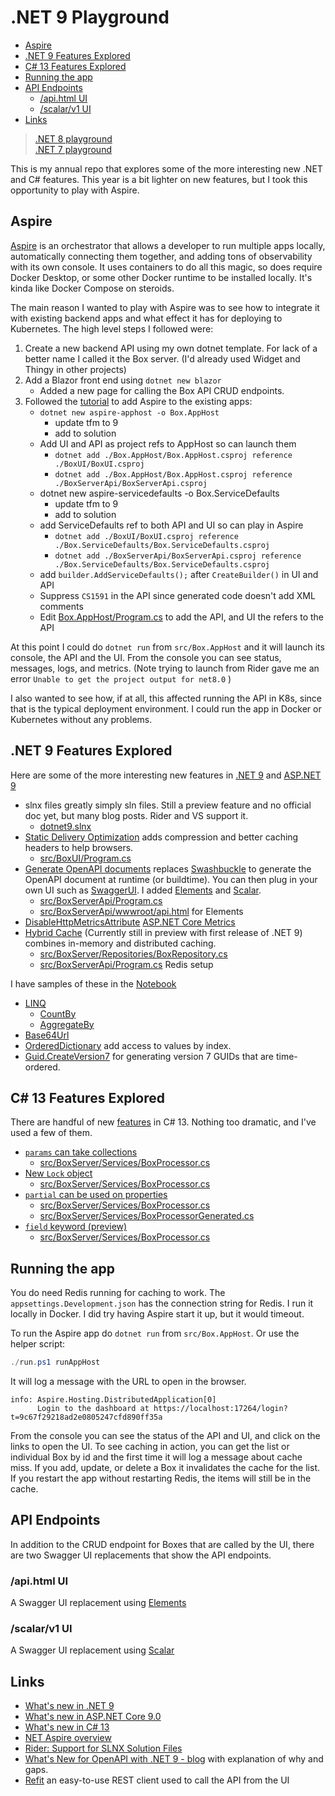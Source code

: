 # .NET 9 Playground <!-- omit in toc -->

- [Aspire](#aspire)
- [.NET 9 Features Explored](#net-9-features-explored)
- [C# 13 Features Explored](#c-13-features-explored)
- [Running the app](#running-the-app)
- [API Endpoints](#api-endpoints)
  - [/api.html UI](#apihtml-ui)
  - [/scalar/v1 UI](#scalarv1-ui)
- [Links](#links)

> [.NET 8 playground](https://github.com/seekatar/dotnet8)<br>
> [.NET 7 playground](https://github.com/seekatar/dotnet7)

This is my annual repo that explores some of the more interesting new .NET and C# features. This year is a bit lighter on new features, but I took this opportunity to play with Aspire.

## Aspire

[Aspire](https://learn.microsoft.com/en-us/dotnet/aspire/get-started/aspire-overview) is an orchestrator that allows a developer to run multiple apps locally, automatically connecting them together, and adding tons of observability with its own console. It uses containers to do all this magic, so does require Docker Desktop, or some other Docker runtime to be installed locally. It's kinda like Docker Compose on steroids.

The main reason I wanted to play with Aspire was to see how to integrate it with existing backend apps and what effect it has for deploying to Kubernetes. The high level steps I followed were:

1. Create a new backend API using my own dotnet template. For lack of a better name I called it the Box server. (I'd already used Widget and Thingy in other projects)
1. Add a Blazor front end using `dotnet new blazor`
    - Added a new page for calling the Box API CRUD endpoints.
1. Followed the [tutorial](https://learn.microsoft.com/en-us/dotnet/aspire/get-started/add-aspire-existing-app?tabs=unix&pivots=dotnet-cli) to add Aspire to the existing apps:
    - `dotnet new aspire-apphost -o Box.AppHost`
        - update tfm to 9
        - add to solution
    - Add UI and API as project refs to AppHost so can launch them
        - `dotnet add ./Box.AppHost/Box.AppHost.csproj reference ./BoxUI/BoxUI.csproj`
        - `dotnet add ./Box.AppHost/Box.AppHost.csproj reference ./BoxServerApi/BoxServerApi.csproj`
    - dotnet new aspire-servicedefaults -o Box.ServiceDefaults
        - update tfm to 9
        - add to solution
    - add ServiceDefaults ref to both API and UI so can play in Aspire
        - `dotnet add ./BoxUI/BoxUI.csproj reference ./Box.ServiceDefaults/Box.ServiceDefaults.csproj`
        - `dotnet add ./BoxServerApi/BoxServerApi.csproj reference ./Box.ServiceDefaults/Box.ServiceDefaults.csproj`
    - add `builder.AddServiceDefaults();` after `CreateBuilder()` in UI and API
    - Suppress `CS1591` in the API since generated code doesn't add XML comments
    - Edit [Box.AppHost/Program.cs](src/Box.AppHost/Program.cs) to add the API, and UI the refers to the API

At this point I could do `dotnet run` from `src/Box.AppHost` and it will launch its console, the API and the UI. From the console you can see status, messages, logs, and metrics. (Note trying to launch from Rider gave me an error `Unable to get the project output for net8.0` )

I also wanted to see how, if at all, this affected running the API in K8s, since that is the typical deployment environment. I could run the app in Docker or Kubernetes without any problems.

## .NET 9 Features Explored

Here are some of the more interesting new features in [.NET 9](https://learn.microsoft.com/en-us/dotnet/core/whats-new/dotnet-9/overview) and [ASP.NET 9](https://learn.microsoft.com/en-us/aspnet/core/release-notes/aspnetcore-9.0)

- slnx files greatly simply sln files. Still a preview feature and no official doc yet, but many blog posts. Rider and VS support it.
  - [dotnet9.slnx](src/dotnet9.slnx)
- [Static Delivery Optimization]([doclink](https://learn.microsoft.com/en-us/aspnet/core/release-notes/aspnetcore-9.0?view=aspnetcore-8.0#static-asset-delivery-optimization)) adds compression and better caching headers to help browsers.
  - [src/BoxUI/Program.cs](src/BoxUI/Program.cs#L44)
- [Generate OpenAPI documents](https://learn.microsoft.com/en-us/aspnet/core/fundamentals/openapi/aspnetcore-openapi?view=aspnetcore-9.0&tabs=visual-studio) replaces [Swashbuckle](https://github.com/domaindrivendev/Swashbuckle.AspNetCore) to generate the OpenAPI document at runtime (or buildtime). You can then plug in your own UI such as [SwaggerUI](https://github.com/swagger-api/swagger-ui). I added [Elements](https://github.com/stoplightio/elements) and [Scalar](https://github.com/scalar/scalar).
  - [src/BoxServerApi/Program.cs](src/BoxServerApi/Program.cs#L31)
  - [src/BoxServerApi/wwwroot/api.html](src/BoxServerApi/wwwroot/api.html) for Elements
- [DisableHttpMetricsAttribute](https://learn.microsoft.com/en-us/dotnet/api/microsoft.aspnetcore.http.disablehttpmetricsattribute?view=aspnetcore-9.0) [ASP.NET Core Metrics](https://learn.microsoft.com/en-us/aspnet/core/log-mon/metrics/metrics?view=aspnetcore-9.0)
- [Hybrid Cache](https://learn.microsoft.com/en-us/aspnet/core/performance/caching/hybrid?view=aspnetcore-9.0) (Currently still in preview with first release of .NET 9) combines in-memory and distributed caching.
  - [src/BoxServer/Repositories/BoxRepository.cs](src/BoxServer/Repositories/BoxRepository.cs)
  - [src/BoxServerApi/Program.cs](src/BoxServerApi/Program.cs) Redis setup

I have samples of these in the [Notebook](dotnet9.dib)

- [LINQ](https://learn.microsoft.com/en-us/dotnet/core/whats-new/dotnet-9/libraries#linq)
  - [CountBy](https://learn.microsoft.com/en-us/dotnet/api/system.linq.enumerable.countby)
  - [AggregateBy](https://learn.microsoft.com/en-us/dotnet/api/system.linq.enumerable.aggregateby)
- [Base64Url](https://learn.microsoft.com/en-us/dotnet/core/whats-new/dotnet-9/libraries#base64url)
- [OrderedDictionary](https://learn.microsoft.com/en-us/dotnet/core/whats-new/dotnet-9/libraries#ordereddictionarytkey-tvalue) add access to values by index.
- [Guid.CreateVersion7](https://learn.microsoft.com/en-us/dotnet/core/whats-new/dotnet-9/libraries#systemguid) for generating version 7 GUIDs that are time-ordered.

## C# 13 Features Explored

There are handful of new [features](https://learn.microsoft.com/en-us/dotnet/csharp/whats-new/csharp-13) in C# 13. Nothing too dramatic, and I've used a few of them.

- [`params` can take collections](https://learn.microsoft.com/en-us/dotnet/csharp/whats-new/csharp-13#params-collections)
  - [src/BoxServer/Services/BoxProcessor.cs](src/BoxServer/Services/BoxProcessor.cs#L30)
- [New `Lock` object](https://learn.microsoft.com/en-us/dotnet/csharp/whats-new/csharp-13#new-lock-object)
  - [src/BoxServer/Services/BoxProcessor.cs](src/BoxServer/Services/BoxProcessor.cs#L18)
- [`partial` can be used on properties](https://learn.microsoft.com/en-us/dotnet/csharp/whats-new/csharp-13#more-partial-members)
  - [src/BoxServer/Services/BoxProcessor.cs](src/BoxServer/Services/BoxProcessor.cs#L10)
  - [src/BoxServer/Services/BoxProcessorGenerated.cs](src/BoxServer/Services/BoxProcessorGenerated.cs#L10)
- [`field` keyword (preview)](https://learn.microsoft.com/en-us/dotnet/csharp/language-reference/keywords/field)
  - [src/BoxServer/Services/BoxProcessor.cs](src/BoxServer/Services/BoxProcessor.cs#L18)

## Running the app

You do need Redis running for caching to work. The `appsettings.Development.json` has the connection string for Redis. I run it locally in Docker. I did try having Aspire start it up, but it would timeout.

To run the Aspire app do `dotnet run` from `src/Box.AppHost`. Or use the helper script:

```powershell
./run.ps1 runAppHost
```

It will log a message with the URL to open in the browser.

```plaintext
info: Aspire.Hosting.DistributedApplication[0]
      Login to the dashboard at https://localhost:17264/login?t=9c67f29218ad2e0805247cfd890ff35a
```

From the console you can see the status of the API and UI, and click on the links to open the UI. To see caching in action, you can get the list or individual Box by id and the first time it will log a message about cache miss. If you add, update, or delete a Box it invalidates the cache for the list. If you restart the app without restarting Redis, the items will still be in the cache.

## API Endpoints

In addition to the CRUD endpoint for Boxes that are called by the UI, there are two Swagger UI replacements that show the API endpoints.

### /api.html UI

A Swagger UI replacement using [Elements](https://github.com/stoplightio/elements)

### /scalar/v1 UI

A Swagger UI replacement using [Scalar](https://github.com/scalar/scalar)

## Links

- [What's new in .NET 9](https://learn.microsoft.com/en-us/dotnet/core/whats-new/dotnet-9/overview)
- [What's new in ASP.NET Core 9.0](https://learn.microsoft.com/en-us/aspnet/core/release-notes/aspnetcore-9.0)
- [What's new in C# 13](https://learn.microsoft.com/en-us/dotnet/csharp/whats-new/csharp-13)
- [NET Aspire overview](https://learn.microsoft.com/en-us/dotnet/aspire/get-started/aspire-overview)
- [Rider: Support for SLNX Solution Files](https://blog.jetbrains.com/dotnet/2024/10/04/support-for-slnx-solution-files/)
- [What's New for OpenAPI with .NET 9 - blog](https://blog.martincostello.com/whats-new-for-openapi-with-dotnet-9/) with explanation of why and gaps.
- [Refit](https://github.com/reactiveui/refit) an easy-to-use REST client used to call the API from the UI
